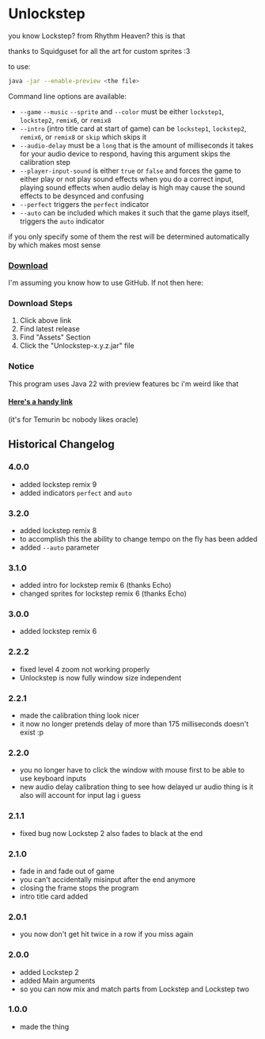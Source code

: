 # Unlockstep

you know Lockstep? from Rhythm Heaven? this is that

thanks to Squidguset for all the art for custom sprites :3

to use: 
```sh
java -jar --enable-preview <the file>
```
Command line options are available:
- `--game` `--music` `--sprite` and `--color` must be either `lockstep1`, `lockstep2`, `remix6`, or `remix8`
- `--intro` (intro title card at start of game) can be `lockstep1`, `lockstep2`, `remix6`, or `remix8` or `skip` which skips it
- `--audio-delay` must be a `long` that is the amount of milliseconds it takes for your audio device to respond, having this argument skips the calibration step
- `--player-input-sound` is either `true` or `false` and forces the game to either play or not play sound effects when you do a correct input, playing sound effects when audio delay is high may cause the sound effects to be desynced and confusing
- `--perfect` triggers the `perfect` indicator
- `--auto` can be included which makes it such that the game plays itself, triggers the `auto` indicator


if you only specify some of them the rest will be determined automatically by which makes most sense

### [Download](https://github.com/Canary-Prism/Unlockstep/releases/)

I'm assuming you know how to use GitHub. If not then here:

### Download Steps

1. Click above link
2. Find latest release
3. Find "Assets" Section
4. Click the "Unlockstep-x.y.z.jar" file

### Notice

This program uses Java 22 with preview features bc i'm weird like that

#### [Here's a handy link](https://adoptium.net/temurin/releases/?version=22)

(it's for Temurin bc nobody likes oracle)


## Historical Changelog

### 4.0.0
- added lockstep remix 9
- added indicators `perfect` and `auto`

### 3.2.0
- added lockstep remix 8
- to accomplish this the ability to change tempo on the fly has been added
- added `--auto` parameter

### 3.1.0
- added intro for lockstep remix 6 (thanks Echo)
- changed sprites for lockstep remix 6 (thanks Echo)

### 3.0.0
- added lockstep remix 6

### 2.2.2
- fixed level 4 zoom not working properly 
- Unlockstep is now fully window size independent

### 2.2.1
- made the calibration thing look nicer
- it now no longer pretends delay of more than 175 milliseconds doesn't exist :p

### 2.2.0
- you no longer have to click the window with mouse first to be able to use keyboard inputs
- new audio delay calibration thing to see how delayed ur audio thing is it also will account for input lag i guess

### 2.1.1
- fixed bug now Lockstep 2 also fades to black at the end

### 2.1.0
- fade in and fade out of game
- you can't accidentally misinput after the end anymore
- closing the frame stops the program
- intro title card added

### 2.0.1
- you now don't get hit twice in a row if you miss again

### 2.0.0
- added Lockstep 2
- added Main arguments 
 - so you can now mix and match parts from Lockstep and Lockstep two

### 1.0.0
- made the thing